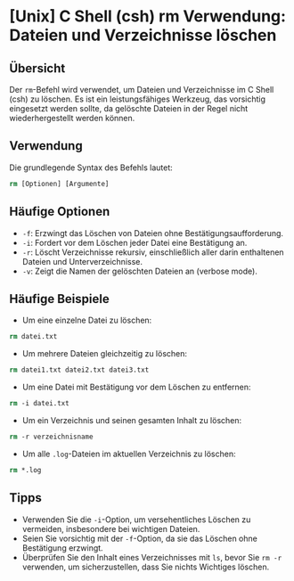 # [Unix] C Shell (csh) rm Verwendung: Dateien und Verzeichnisse löschen

## Übersicht
Der `rm`-Befehl wird verwendet, um Dateien und Verzeichnisse im C Shell (csh) zu löschen. Es ist ein leistungsfähiges Werkzeug, das vorsichtig eingesetzt werden sollte, da gelöschte Dateien in der Regel nicht wiederhergestellt werden können.

## Verwendung
Die grundlegende Syntax des Befehls lautet:

```csh
rm [Optionen] [Argumente]
```

## Häufige Optionen
- `-f`: Erzwingt das Löschen von Dateien ohne Bestätigungsaufforderung.
- `-i`: Fordert vor dem Löschen jeder Datei eine Bestätigung an.
- `-r`: Löscht Verzeichnisse rekursiv, einschließlich aller darin enthaltenen Dateien und Unterverzeichnisse.
- `-v`: Zeigt die Namen der gelöschten Dateien an (verbose mode).

## Häufige Beispiele
- Um eine einzelne Datei zu löschen:

```csh
rm datei.txt
```

- Um mehrere Dateien gleichzeitig zu löschen:

```csh
rm datei1.txt datei2.txt datei3.txt
```

- Um eine Datei mit Bestätigung vor dem Löschen zu entfernen:

```csh
rm -i datei.txt
```

- Um ein Verzeichnis und seinen gesamten Inhalt zu löschen:

```csh
rm -r verzeichnisname
```

- Um alle `.log`-Dateien im aktuellen Verzeichnis zu löschen:

```csh
rm *.log
```

## Tipps
- Verwenden Sie die `-i`-Option, um versehentliches Löschen zu vermeiden, insbesondere bei wichtigen Dateien.
- Seien Sie vorsichtig mit der `-f`-Option, da sie das Löschen ohne Bestätigung erzwingt.
- Überprüfen Sie den Inhalt eines Verzeichnisses mit `ls`, bevor Sie `rm -r` verwenden, um sicherzustellen, dass Sie nichts Wichtiges löschen.